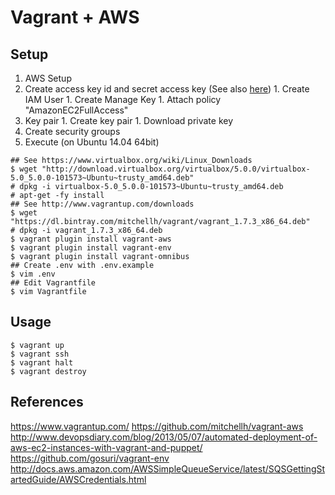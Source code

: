 # Vagrant + AWS

## Setup

1. AWS Setup
  1. Create access key id and secret access key (See also [here](http://docs.aws.amazon.com/AWSSimpleQueueService/latest/SQSGettingStartedGuide/AWSCredentials.html))
    1. Create IAM User
    1. Create Manage Key
    1. Attach policy "AmazonEC2FullAccess"
  1. Key pair
    1. Create key pair
    1. Download private key
  1. Create security groups
1. Execute (on Ubuntu 14.04 64bit)
```
## See https://www.virtualbox.org/wiki/Linux_Downloads
$ wget "http://download.virtualbox.org/virtualbox/5.0.0/virtualbox-5.0_5.0.0-101573~Ubuntu~trusty_amd64.deb"
# dpkg -i virtualbox-5.0_5.0.0-101573~Ubuntu~trusty_amd64.deb
# apt-get -fy install
## See http://www.vagrantup.com/downloads
$ wget "https://dl.bintray.com/mitchellh/vagrant/vagrant_1.7.3_x86_64.deb"
# dpkg -i vagrant_1.7.3_x86_64.deb
$ vagrant plugin install vagrant-aws
$ vagrant plugin install vagrant-env
$ vagrant plugin install vagrant-omnibus
## Create .env with .env.example
$ vim .env
## Edit Vagrantfile
$ vim Vagrantfile
```

## Usage
```
$ vagrant up
$ vagrant ssh
$ vagrant halt
$ vagrant destroy
```

## References
https://www.vagrantup.com/
https://github.com/mitchellh/vagrant-aws
http://www.devopsdiary.com/blog/2013/05/07/automated-deployment-of-aws-ec2-instances-with-vagrant-and-puppet/
https://github.com/gosuri/vagrant-env
http://docs.aws.amazon.com/AWSSimpleQueueService/latest/SQSGettingStartedGuide/AWSCredentials.html
